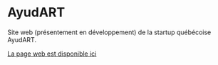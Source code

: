 # AyudART
Site web (présentement en développement) de la startup québécoise AyudART.

[La page web est disponible ici](https://verocayden.github.io/ayudart.qc.ca/)
